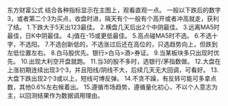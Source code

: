 东方财富公式
结合各种指标显示在主图上，观看直观一点。
一般以下跌后的数字3，或者第二个3为买点，收盘时进，隔天有个一般有个高开或者冲高就走，获利了结。
1.下跌大于5天出123最佳。
2.横盘几天后出2个中阴最佳。
3.远离MA5时最佳，日K中阴最佳。
4.j值在-15或更低最佳。
5.高点碰MA5时不选。
6.不选十字，不选阳。
7.不选创新低的，不选涨过后还在高位的，只选趋势向上，但跌到左低位置左右。
8.白马股优先。银行>白马>酒>券证。
9.当某板块多只出现时优先。
10.出现大利空开盘就跑。
11.当3的股不多时，选银行/茅指数做。
12.大盘在上涨初期连续出现3个3，并且阳线/阴线不大，后续几天无大回调，可看好。
13.大盘下跌出现2个3或以上，短线可博反弹。
14.不贪不躁，有反转可能可多拿点数，其他0.6%左右候着出。
15.遵循市场趋势，遵循量化初心，不以个人意志为主，以回测结果作为数据调用理由。
